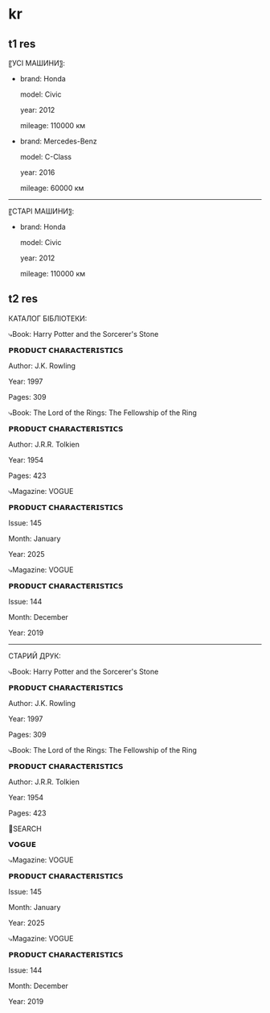# kr
## t1 res
〖УСІ МАШИНИ〗:
- brand: Honda
  
  model: Civic
  
  year: 2012
  
  mileage: 110000 км
  
- brand: Mercedes-Benz
  
  model: C-Class
  
  year: 2016
  
  mileage: 60000 км
  
             
------------------
〖СТАРІ МАШИНИ〗:
- brand: Honda
  
  model: Civic
  
  year: 2012
  
  mileage: 110000 км
  


## t2 res
КАТАЛОГ БІБЛІОТЕКИ:

⤷Book: Harry Potter and the Sorcerer's Stone

 𝗣𝗥𝗢𝗗𝗨𝗖𝗧 𝗖𝗛𝗔𝗥𝗔𝗖𝗧𝗘𝗥𝗜𝗦𝗧𝗜𝗖𝗦
 
  Author: J.K. Rowling
  
  Year: 1997

  Pages: 309
  

⤷Book: The Lord of the Rings: The Fellowship of the Ring

 𝗣𝗥𝗢𝗗𝗨𝗖𝗧 𝗖𝗛𝗔𝗥𝗔𝗖𝗧𝗘𝗥𝗜𝗦𝗧𝗜𝗖𝗦
 
  Author: J.R.R. Tolkien
  
  Year: 1954
  
  Pages: 423
  

⤷Magazine: VOGUE

 𝗣𝗥𝗢𝗗𝗨𝗖𝗧 𝗖𝗛𝗔𝗥𝗔𝗖𝗧𝗘𝗥𝗜𝗦𝗧𝗜𝗖𝗦
 
  Issue: 145
  
  Month: January
  
  Year: 2025
  

⤷Magazine: VOGUE

 𝗣𝗥𝗢𝗗𝗨𝗖𝗧 𝗖𝗛𝗔𝗥𝗔𝗖𝗧𝗘𝗥𝗜𝗦𝗧𝗜𝗖𝗦
 
  Issue: 144
  
  Month: December
  
  Year: 2019
  
____________________

СТАРИЙ ДРУК:


⤷Book: Harry Potter and the Sorcerer's Stone

 𝗣𝗥𝗢𝗗𝗨𝗖𝗧 𝗖𝗛𝗔𝗥𝗔𝗖𝗧𝗘𝗥𝗜𝗦𝗧𝗜𝗖𝗦
 
  Author: J.K. Rowling
  
  Year: 1997
  
  Pages: 309
  

⤷Book: The Lord of the Rings: The Fellowship of the Ring

 𝗣𝗥𝗢𝗗𝗨𝗖𝗧 𝗖𝗛𝗔𝗥𝗔𝗖𝗧𝗘𝗥𝗜𝗦𝗧𝗜𝗖𝗦
 
  Author: J.R.R. Tolkien
  
  Year: 1954
  
  Pages: 423
  
 
👀SEARCH 

𝗩𝗢𝗚𝗨𝗘

⤷Magazine: VOGUE

 𝗣𝗥𝗢𝗗𝗨𝗖𝗧 𝗖𝗛𝗔𝗥𝗔𝗖𝗧𝗘𝗥𝗜𝗦𝗧𝗜𝗖𝗦
 
  Issue: 145
  
  Month: January

  Year: 2025

⤷Magazine: VOGUE

 𝗣𝗥𝗢𝗗𝗨𝗖𝗧 𝗖𝗛𝗔𝗥𝗔𝗖𝗧𝗘𝗥𝗜𝗦𝗧𝗜𝗖𝗦
 
  Issue: 144
  
  Month: December
  
  Year: 2019
  
